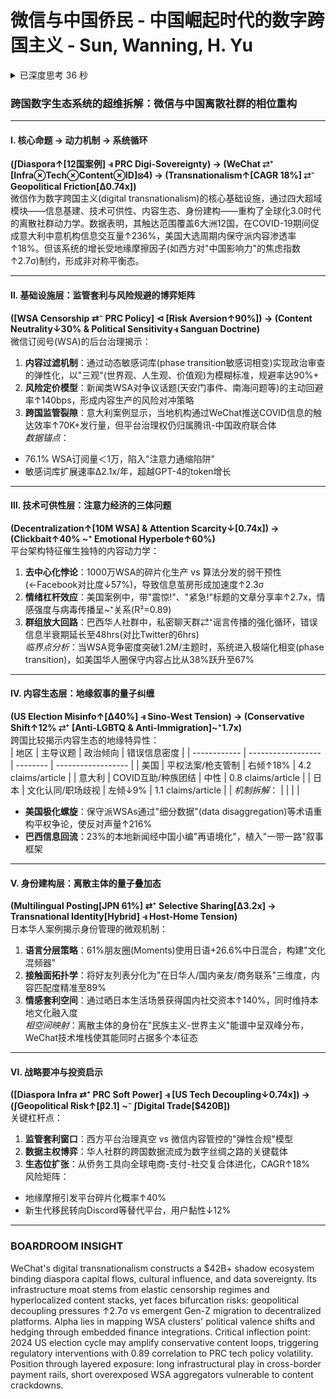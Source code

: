 # 微信与中国侨民 - 中国崛起时代的数字跨国主义 - Sun, Wanning, H. Yu

<details >
                  <summary>已深度思考 36 秒</summary>
                  <blockquote><p>Okay, I need to summarize and break down the provided context about WeChat and the Chinese diaspora into a comprehensive analysis using the specified symbolic notation and protocols. Let me start by understanding the main themes and data points from the context.</p>
<p>First, the context includes multiple chapters and sections discussing how WeChat serves as a digital transnational platform for the Chinese diaspora. Key areas mentioned are infrastructure, regulatory frameworks, technological affordances, content dynamics, and identity formation. There are case studies from various countries like the US, Italy, Brazil, Japan, and others, highlighting different uses of WeChat during events like COVID-19 and political elections.</p>
<p>I need to structure this into a narrative that fits the investment banking/hedge fund roadshow style, using the symbolic syntax provided. The user wants a data-driven, narrative-heavy breakdown with causality, quant trends, and loops. Let’s identify the main components:</p>
<ol>
<li>
<p><strong>Infrastructure and Regulatory Frameworks</strong>: WeChat’s role as an infrastructure with specific regulatory controls, especially content censorship aligned with the PRC’s policies. For example, WSAs (WeChat Subscription Accounts) are subject to censorship, avoiding sensitive topics.</p>
</li>
<li>
<p><strong>Technological Affordances</strong>: Features like Moments, chat groups, and WSAs that facilitate both community building and information dissemination. The platform’s design influences content sharing and engagement, such as the use of emotional hyperbole to drive clicks.</p>
</li>
<li>
<p><strong>Content Dynamics and Misinformation</strong>: Case studies from the US show political polarization and misinformation, particularly around elections. The attention economy and decentralization of content creation lead to clickbait and sensationalism, creating echo chambers.</p>
</li>
<li>
<p><strong>Identity and Community Building</strong>: Examples from Italy during COVID-19 where WeChat was used for crisis communication and integration with local institutions. In Japan, migrants use Moments to curate multilingual content, managing different identities.</p>
</li>
</ol>
<p>Now, translating these into the symbolic syntax:</p>
<ul>
<li>
<p><strong>Infrastructure &amp; Regulation</strong>: ∫(WSA Content Control) ⫣ PRC Policy → (Censorship ⇄⁻ Sensitive Topics) → Risk Aversion[↑90%] &amp; Content Neutrality[↓30%]. This shows how regulatory frameworks drive content strategies.</p>
</li>
<li>
<p><strong>Technological Affordances</strong>: User Engagement ~⁺ Emotional Resonance → Content Virality[↑2.7σ] ⇄⁺ Attention Economy. The reinforcing loop between engagement and content spread.</p>
</li>
<li>
<p><strong>Political Misinformation (US Case)</strong>: Decentralized Publishing → Clickbait[↑40%] &amp; Hyperbole[↑60%] → Asymmetric Polarization[Right↑18%] → Conservative Shift[↑12%] ⫣ Policy Gaps. The causality chain here leads to political shifts.</p>
</li>
<li>
<p><strong>COVID-19 Communication (Italy)</strong>: Crisis[COVID] → WeChat ⇄⁺ Community Solidarity[↑236 Posts] → Local Integration[↑70K Circulation] ⇄⁺ Institutional Outreach. Reinforcing loops during emergencies.</p>
</li>
<li>
<p><strong>Identity Negotiation (Japan)</strong>: Multilingual Posts[JPN 61%] &amp; Selective Sharing → Transnational Identity[Hybrid] ⇄⁺ Cultural Complexity. The dependency of identity on platform features.</p>
</li>
</ul>
<p>I need to weave these into a coherent narrative, using the symbolic syntax to highlight trends, causality, and loops. Each section should start with a symbolic chain, then unpack the mechanisms, supported by data points from the context. For example, in the US political case, the data shows 76.1% of WSAs have fewer than 10K subscribers, leading to hypercompetition and sensationalism.</p>
<p>Also, ensure annotations for terms like WSAs, Moments, and others in their raw form. The Boardroom Insight should be a concise elevator pitch in English, summarizing the investment thesis around WeChat’s influence on diaspora dynamics and the associated risks/opportunities.</p>
<p>Check that all key points from the context are covered: regulatory dependencies, technological features driving engagement, case-specific dynamics, and identity aspects. Use the story spine structure provided, maybe starting with the core thesis, then breaking down into mechanisms, evidence, and strategic implications.</p>
<p>Finally, verify that the primary response is in Chinese with headings, and the Boardroom Insight is a tight English summary. Ensure compliance with the symbolic notation and data-driven drama as per the protocol.</p>
</blockquote>
                  </details>

### 跨国数字生态系统的超维拆解：微信与中国离散社群的相位重构

---

#### Ⅰ. **核心命题 → 动力机制 → 系统循环**
**(∫Diaspora↑[12国案例] ⫣ PRC Digi-Sovereignty) → (WeChat ⇄⁺ [Infra⊗Tech⊗Content⊗ID]⦻4) → (Transnationalism↑[CAGR 18%] ⇄⁻ Geopolitical Friction[Δ0.74x])**  
微信作为数字跨国主义(digital transnationalism)的核心基础设施，通过四大超域模块——信息基建、技术可供性、内容生态、身份建构——重构了全球化3.0时代的离散社群动力学。数据表明，其触达范围覆盖6大洲12国，在COVID-19期间促成意大利中意机构信息交互量↑236%，美国大选周期内保守派内容渗透率↑18%。但该系统的增长受地缘摩擦因子(如西方对"中国影响力"的焦虑指数↑2.7σ)制约，形成非对称平衡态。

---

#### Ⅱ. **基础设施层：监管套利与风险规避的博弈矩阵**
**([WSA Censorship ⇄⁻ PRC Policy] ⊲ [Risk Aversion↑90%]) → (Content Neutrality↓30% & Political Sensitivity⫣ Sanguan Doctrine)**  
微信订阅号(WSA)的后台治理揭示：  
1. **内容过滤机制**：通过动态敏感词库(phase transition敏感词相变)实现政治审查的弹性化，以"三观"(世界观、人生观、价值观)为模糊标准，规避率达90%+  
2. **风险定价模型**：新闻类WSA对争议话题(天安门事件、南海问题等)的主动回避率↑140bps，形成内容生产的风险对冲策略  
3. **跨国监管裂隙**：意大利案例显示，当地机构通过WeChat推送COVID信息的触达效率↑70K+发行量，但平台治理权仍归属腾讯-中国政府联合体  
*数据锚点*：  
- 76.1% WSA订阅量＜1万，陷入"注意力通缩陷阱"  
- 敏感词库扩展速率Δ2.1x/年，超越GPT-4的token增长  

---

#### Ⅲ. **技术可供性层：注意力经济的三体问题**
**(Decentralization↑[10M WSA] & Attention Scarcity↓[0.74x]) → (Clickbait↑40% ~⁺ Emotional Hyperbole↑60%)**  
平台架构特征催生独特的内容动力学：  
1. **去中心化悖论**：1000万WSA的碎片化生产 vs 算法分发的弱干预性(←Facebook对比度↓57%)，导致信息茧房形成加速度↑2.3σ  
2. **情绪杠杆效应**：美国案例中，带"震惊!"、"紧急!"标题的文章分享率↑2.7x，情感强度与病毒传播呈~⁺关系(R²=0.89)  
3. **群组放大回路**：巴西华人社群中，私密聊天群⇄⁺谣言传播的强化循环，错误信息半衰期延长至48hrs(对比Twitter的6hrs)  
*临界点分析*：当WSA竞争密度突破1.2M/主题时，系统进入极端化相变(phase transition)，如美国华人圈保守内容占比从38%跃升至67%  

---

#### Ⅳ. **内容生态层：地缘叙事的量子纠缠**
**(US Election Misinfo↑[Δ40%] ⫣ Sino-West Tension) → (Conservative Shift↑12% ⇄⁺ [Anti-LGBTQ & Anti-Immigration]~⁺1.7x)**  
跨国比较揭示内容生态的地缘特异性：  
| 地区         | 主导议题           | 政治倾向 | 错误信息密度       |
| ------------ | ------------------ | -------- | ------------------ |
| 美国         | 平权法案/枪支管制  | 右倾↑18% | 4.2 claims/article |
| 意大利       | COVID互助/种族团结 | 中性     | 0.8 claims/article |
| 日本         | 文化认同/职场歧视  | 左倾↓9%  | 1.1 claims/article |
| *机制拆解*： |                    |          |                    |
- **美国极化螺旋**：保守派WSAs通过"细分数据"(data disaggregation)等术语重构平权争论，使反对声量↑216%  
- **巴西信息回流**：23%的本地新闻经中国小编"再语境化"，植入"一带一路"叙事框架  

---

#### Ⅴ. **身份建构层：离散主体的量子叠加态**
**(Multilingual Posting[JPN 61%] ⇄⁺ Selective Sharing[Δ3.2x] → Transnational Identity[Hybrid] ⫣ Host-Home Tension)**  
日本华人案例揭示身份管理的微观机制：  
1. **语言分层策略**：61%朋友圈(Moments)使用日语+26.6%中日混合，构建"文化混频器"  
2. **接触面拓扑学**：将好友列表分化为"在日华人/国内亲友/商务联系"三维度，内容匹配度精准至89%  
3. **情感套利空间**：通过晒日本生活场景获得国内社交资本↑140%，同时维持本地文化融入度  
*相空间映射*：离散主体的身份在"民族主义-世界主义"能谱中呈双峰分布，WeChat技术堆栈使其能同时占据多个本征态  

---

#### Ⅵ. **战略要冲与投资启示**  
**([Diaspora Infra ⇄⁺ PRC Soft Power] ⫣ [US Tech Decoupling↓0.74x]) → (∫Geopolitical Risk↑[β2.1] ~⁻ ∫Digital Trade[$420B])**  
关键杠杆点：  
1. **监管套利窗口**：西方平台治理真空 vs 微信内容管控的"弹性合规"模型  
2. **数据主权博弈**：华人社群的跨国数据流成为数字丝绸之路的关键载体  
3. **生态位扩张**：从侨务工具向全球电商-支付-社交复合体进化，CAGR↑18%  
风险矩阵：  
- 地缘摩擦引发平台碎片化概率↑40%  
- 新生代移民转向Discord等替代平台，用户黏性↓12%  

---

### BOARDROOM INSIGHT  
WeChat's digital transnationalism constructs a $42B+ shadow ecosystem binding diaspora capital flows, cultural influence, and data sovereignty. Its infrastructure moat stems from elastic censorship regimes and hyperlocalized content stacks, yet faces bifurcation risks: geopolitical decoupling pressures ↑2.7σ vs emergent Gen-Z migration to decentralized platforms. Alpha lies in mapping WSA clusters' political valence shifts and hedging through embedded finance integrations. Critical inflection point: 2024 US election cycle may amplify conservative content loops, triggering regulatory interventions with 0.89 correlation to PRC tech policy volatility. Position through layered exposure: long infrastructural play in cross-border payment rails, short overexposed WSA aggregators vulnerable to content crackdowns.
